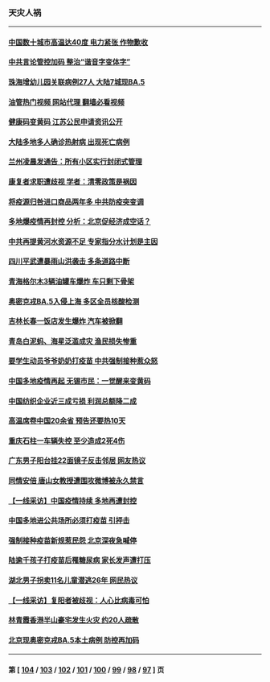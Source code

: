 ### 天灾人祸
---
#### [中国数十城市高温达40度 电力紧张 作物歉收](../../pages/ncid280/n13780174.md?07140445) 
#### [中共言论管控加码 整治“谐音字变体字”](../../pages/ncid280/n13779959.md?07140445) 
#### [珠海增幼儿园关联病例27人 大陆7城现BA.5](../../pages/ncid280/n13779962.md?07140445) 
#### [油管热门视频 网站代理 翻墙必看视频](http://209.222.30.114:81/youtube.html?07140445)
#### [健康码变黄码 江苏公民申请资讯公开](../../pages/ncid280/n13779771.md?07140445) 
#### [大陆多地多人确诊热射病 出现死亡病例](../../pages/ncid280/n13779680.md?07140445) 
#### [兰州凌晨发通告：所有小区实行封闭式管理](../../pages/ncid280/n13779759.md?07140445) 
#### [康复者求职遭歧视 学者：清零政策是祸因](../../pages/ncid280/n13779329.md?07140445) 
#### [将疫源归咎进口商品两年多 中共防疫突变调](../../pages/ncid280/n13779427.md?07140445) 
#### [多地爆疫情再封控 分析：北京促经济成空话？](../../pages/ncid280/n13779188.md?07140445) 
#### [中共再提黄河水资源不足 专家指分水计划是主因](../../pages/ncid280/n13779370.md?07140445) 
#### [四川平武遭暴雨山洪袭击 多条道路中断](../../pages/ncid280/n13779017.md?07140445) 
#### [青海格尔木3辆油罐车爆炸 车只剩下骨架](../../pages/ncid280/n13778271.md?07140445) 
#### [奥密克戎BA.5入侵上海 多区全员核酸检测](../../pages/ncid280/n13778254.md?07140445) 
#### [吉林长春一饭店发生爆炸 汽车被掀翻](../../pages/ncid280/n13778132.md?07140445) 
#### [青岛白泥蚂、海星泛滥成灾 渔民损失惨重](../../pages/ncid280/n13777590.md?07140445) 
#### [要学生动员爷爷奶奶打疫苗 中共强制接种惹众怒](../../pages/ncid280/n13777292.md?07140445) 
#### [中国多地疫情再起 无锡市民：一觉醒来变黄码](../../pages/ncid280/n13777279.md?07140445) 
#### [中国纺织企业近三成亏损 利润总额降二成](../../pages/ncid280/n13777266.md?07140445) 
#### [高温席卷中国20余省 预告还要热10天](../../pages/ncid280/n13777059.md?07140445) 
#### [重庆石柱一车辆失控 至少造成2死4伤](../../pages/ncid280/n13777044.md?07140445) 
#### [广东男子阳台挂22面镜子反击邻居 网友热议](../../pages/ncid280/n13777031.md?07140445) 
#### [同情安倍 唐山女教授遭围攻微博被永久禁言](../../pages/ncid280/n13776964.md?07140445) 
#### [【一线采访】中国疫情持续 多地再遭封控](../../pages/ncid280/n13776399.md?07140445) 
#### [中国多地进公共场所必须打疫苗 引抨击](../../pages/ncid280/n13776384.md?07140445) 
#### [强制接种疫苗新规惹民怨 北京深夜急喊停](../../pages/ncid280/n13776266.md?07140445) 
#### [陆逾千孩子打疫苗后罹糖尿病 家长发声遭打压](../../pages/ncid280/n13776246.md?07140445) 
#### [湖北男子拐卖11名儿童潜逃26年 网民热议](../../pages/ncid280/n13776304.md?07140445) 
#### [【一线采访】复阳者被歧视：人心比病毒可怕](../../pages/ncid280/n13776079.md?07140445) 
#### [林青霞香港半山豪宅发生火灾 约20人疏散](../../pages/ncid280/n13775929.md?07140445) 
#### [北京现奥密克戎BA.5本土病例 防控再加码](../../pages/ncid280/n13775561.md?07140445) 

---
#### 第 [ [104](./104.md?07140445) / [103](./103.md?07140445) / [102](./102.md?07140445) / [101](./101.md?07140445) / [100](./100.md?07140445) / [99](./99.md?07140445) / [98](./98.md?07140445) / [97](./97.md?07140445) ] 页
